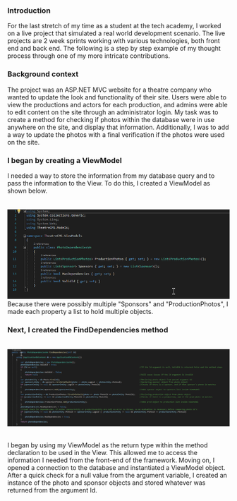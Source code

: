 <h3> Introduction</h3>

<p>For the last stretch of my time as a student at the tech academy, I worked on a live project that simulated a real world development scenario. The live projects are 2 week sprints working with various technologies, both front end and back end. The following is a step by step example of my thought process through one of my more intricate contributions. 
</p>

<h3> Background context </h3>

  <p> The project was an ASP.NET MVC website for a theatre company who wanted to update the look and functionality of their site. Users were able to view the productions and actors for each production, and admins were able to edit content on the site through an administrator login. My task was to create a method for checking if photos within the database were in use anywhere on the site, and display that information. Additionally, I was to add a way to update the photos with a final verification if the photos were used on the site. 
</p>

<h3> I began by creating a ViewModel </h3>

<p> I needed a way to store the information from my database query and to pass the information to the View. To do this, I created a ViewModel as shown below. <br/> <br/>
&nbsp;&nbsp;&nbsp;&nbsp;&nbsp;&nbsp;<img alt="ViewModel" src="Screenshots/photodependenciesviewmodel.png"/> <br/>
  Because there were possibly multiple "Sponsors" and "ProductionPhotos", I made each property a list to hold multiple objects.
</p>

<h3> Next, I created the FindDependencies method </h3>

&nbsp;&nbsp;&nbsp;&nbsp;&nbsp;&nbsp;<img alt="ViewModel" src="Screenshots/FindDependencies() Method code.png"/> <br/><br/>
<p> I began by using my ViewModel as the return type within the method declaration to be used in the View. This allowed me to access the information I needed from the front-end of the framework. Moving on, I opened a connection to the database and instantiated a ViewModel object. After a quick check for a null value from the argument variable, I created an instance of the photo and sponsor objects and stored whatever was returned from the argument Id. 


</p>
